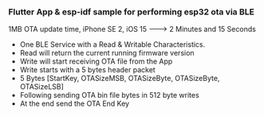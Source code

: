 ### Flutter App & esp-idf sample for performing esp32 ota via BLE


1MB OTA update time, iPhone SE 2, iOS 15 ---> 2 Minutes and 15 Seconds

- One BLE Service with a Read & Writable Characteristics.
- Read will return the current running firmware version
- Write will start receiving OTA file from the App
- Write starts with a 5 bytes header packet
- 5 Bytes [StartKey, OTASizeMSB, OTASizeByte, OTASizeByte, OTASizeLSB]
- Following sending OTA bin file bytes in 512 byte writes
- At the end send the OTA End Key

